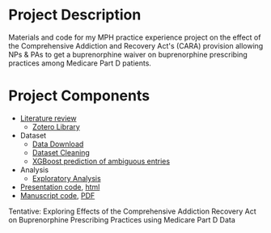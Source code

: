 # Project Description

Materials and code for my MPH practice experience project on the effect of the Comprehensive Addiction and Recovery Act's (CARA) provision allowing NPs & PAs to get a buprenorphine waiver on buprenorphine prescribing practices among Medicare Part D patients.

# Project Components

 - [Literature review](https://docs.google.com/document/d/1aBkVKt-Ny3Cuo86kX5cFCFNR90MOJerHtPYCwWY5o0k)
    - [Zotero Library](https://www.zotero.org/groups/5256893/buprenorphine__cara/library)
 - Dataset
    - [Data Download](https://matthew-hoctor.github.io/BupRx/dl.html)
    - [Dataset Cleaning](https://matthew-hoctor.github.io/BupRx/dataset.html)
    - [XGBoost prediction of ambiguous entries](https://matthew-hoctor.github.io/BupRx/classification.html)
 - Analysis
    - [Exploratory Analysis](https://matthew-hoctor.github.io/BupRx/exploratory.html)
 - [Presentation code](https://github.com/matthew-hoctor/BupRx/blob/main/manuscript.qmd), [html]()
 - [Manuscript code](https://github.com/matthew-hoctor/BupRx/blob/main/manuscript.qmd), [PDF](https://github.com/matthew-hoctor/BupRx/blob/main/manuscript.pdf)


Tentative: Exploring Effects of the Comprehensive Addiction Recovery Act on Buprenorphine Prescribing Practices using Medicare Part D Data